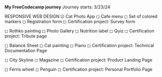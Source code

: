 **My FreeCodecamp journey**
Journey starts: 3/23/24

RESPONSIVE WEB DESIGN
☑ Cat Photo App
◻ Cafe menu
◻ Set of colored markers
◻ Registration form
◻ Certification project: Survey form

◻ Rothko painting
◻ Photo Gallery
◻ Nutrition label
◻ Quiz
◻ Certification project: Tribute page

◻ Balance Sheet
◻ Cat painting
◻ Piano
◻ Certification project: Technical Documentation Page

◻ City Skyline
◻ Magazine
◻ Certification project: Product Landing Page 

◻ Ferris wheel
◻ Penguin
◻ Certification project: Personal Portfolio Page

